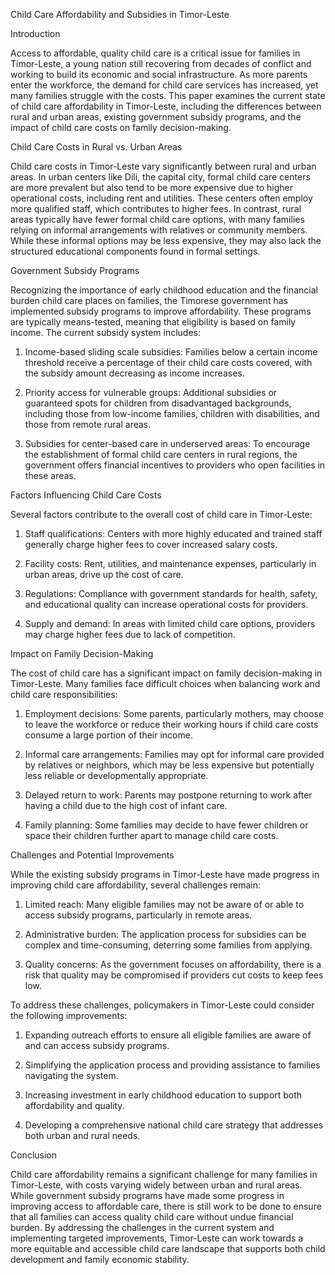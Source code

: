 Child Care Affordability and Subsidies in Timor-Leste

Introduction

Access to affordable, quality child care is a critical issue for families in Timor-Leste, a young nation still recovering from decades of conflict and working to build its economic and social infrastructure. As more parents enter the workforce, the demand for child care services has increased, yet many families struggle with the costs. This paper examines the current state of child care affordability in Timor-Leste, including the differences between rural and urban areas, existing government subsidy programs, and the impact of child care costs on family decision-making.

Child Care Costs in Rural vs. Urban Areas

Child care costs in Timor-Leste vary significantly between rural and urban areas. In urban centers like Dili, the capital city, formal child care centers are more prevalent but also tend to be more expensive due to higher operational costs, including rent and utilities. These centers often employ more qualified staff, which contributes to higher fees. In contrast, rural areas typically have fewer formal child care options, with many families relying on informal arrangements with relatives or community members. While these informal options may be less expensive, they may also lack the structured educational components found in formal settings.

Government Subsidy Programs

Recognizing the importance of early childhood education and the financial burden child care places on families, the Timorese government has implemented subsidy programs to improve affordability. These programs are typically means-tested, meaning that eligibility is based on family income. The current subsidy system includes:

1. Income-based sliding scale subsidies: Families below a certain income threshold receive a percentage of their child care costs covered, with the subsidy amount decreasing as income increases.

2. Priority access for vulnerable groups: Additional subsidies or guaranteed spots for children from disadvantaged backgrounds, including those from low-income families, children with disabilities, and those from remote rural areas.

3. Subsidies for center-based care in underserved areas: To encourage the establishment of formal child care centers in rural regions, the government offers financial incentives to providers who open facilities in these areas.

Factors Influencing Child Care Costs

Several factors contribute to the overall cost of child care in Timor-Leste:

1. Staff qualifications: Centers with more highly educated and trained staff generally charge higher fees to cover increased salary costs.

2. Facility costs: Rent, utilities, and maintenance expenses, particularly in urban areas, drive up the cost of care.

3. Regulations: Compliance with government standards for health, safety, and educational quality can increase operational costs for providers.

4. Supply and demand: In areas with limited child care options, providers may charge higher fees due to lack of competition.

Impact on Family Decision-Making

The cost of child care has a significant impact on family decision-making in Timor-Leste. Many families face difficult choices when balancing work and child care responsibilities:

1. Employment decisions: Some parents, particularly mothers, may choose to leave the workforce or reduce their working hours if child care costs consume a large portion of their income.

2. Informal care arrangements: Families may opt for informal care provided by relatives or neighbors, which may be less expensive but potentially less reliable or developmentally appropriate.

3. Delayed return to work: Parents may postpone returning to work after having a child due to the high cost of infant care.

4. Family planning: Some families may decide to have fewer children or space their children further apart to manage child care costs.

Challenges and Potential Improvements

While the existing subsidy programs in Timor-Leste have made progress in improving child care affordability, several challenges remain:

1. Limited reach: Many eligible families may not be aware of or able to access subsidy programs, particularly in remote areas.

2. Administrative burden: The application process for subsidies can be complex and time-consuming, deterring some families from applying.

3. Quality concerns: As the government focuses on affordability, there is a risk that quality may be compromised if providers cut costs to keep fees low.

To address these challenges, policymakers in Timor-Leste could consider the following improvements:

1. Expanding outreach efforts to ensure all eligible families are aware of and can access subsidy programs.

2. Simplifying the application process and providing assistance to families navigating the system.

3. Increasing investment in early childhood education to support both affordability and quality.

4. Developing a comprehensive national child care strategy that addresses both urban and rural needs.

Conclusion

Child care affordability remains a significant challenge for many families in Timor-Leste, with costs varying widely between urban and rural areas. While government subsidy programs have made some progress in improving access to affordable care, there is still work to be done to ensure that all families can access quality child care without undue financial burden. By addressing the challenges in the current system and implementing targeted improvements, Timor-Leste can work towards a more equitable and accessible child care landscape that supports both child development and family economic stability.